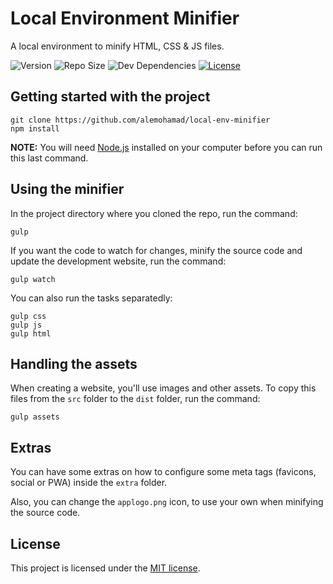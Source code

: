 # Local Environment Minifier

A local environment to minify HTML, CSS & JS files.

![Version](https://img.shields.io/npm/v/@alemohamad/local-env-minifier.svg?style=flat-square)
![Repo Size](https://img.shields.io/github/repo-size/alemohamad/local-env-minifier.svg?style=flat-square)
![Dev Dependencies](https://img.shields.io/david/dev/alemohamad/local-env-minifier.svg?style=flat-square)
[![License](https://img.shields.io/npm/l/@alemohamad/local-env-minifier.svg?style=flat-square)](https://opensource.org/licenses/mit-license.php)

## Getting started with the project

```
git clone https://github.com/alemohamad/local-env-minifier
npm install
```

**NOTE:** You will need [Node.js](https://nodejs.org/) installed on your computer before you can run this last command.

## Using the minifier

In the project directory where you cloned the repo, run the command:

```
gulp
```

If you want the code to watch for changes, minify the source code and update the development website, run the command:

```
gulp watch
```

You can also run the tasks separatedly:

```
gulp css
gulp js
gulp html
```

## Handling the assets

When creating a website, you'll use images and other assets. To copy this files from the `src` folder to the `dist` folder, run the command:

```
gulp assets
```

## Extras

You can have some extras on how to configure some meta tags (favicons, social or PWA) inside the `extra` folder.

Also, you can change the `applogo.png` icon, to use your own when minifying the source code.

## License

This project is licensed under the [MIT license](https://opensource.org/licenses/mit-license.php).
